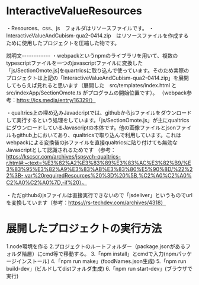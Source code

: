 # InteractiveValueResources
・Resources、css、js　フォルダはリソースファイルです。
・InteractiveValueAndCubism-qua2-0414.zip　はリソースファイルを作成するために使用したプロジェクトを圧縮した物です。

説明文------------
・webpackというnpmのライブラリを用いて、複数のtypescriptファイルを一つのjavascriptファイルに変換した「js/SectionOmote.js]をquartricsに取り込んで使っています。そのため実際のプロジェクトは上記の「InteractiveValueAndCubism-qua2-0414.zip」を展開してもらえば見れると思います（展開した　src/templates/index.html と src/indexApp/SectionOmote.ts がプログラムの開始位置です）。
（webpack参考：https://ics.media/entry/16329/）

・qualtrics上の埋め込みJavadcriptでは、githubからjsファイルをダウンロードして実行するという処理をしています。「js/SectionOmote.js」が主にqualtricsにダウンロードしているJavascriptの本体です。他の画像ファイルとjsonファイルもgithub上においてあり、qualtricsで取り込んで利用しています。これはwebpackによる変換後のjsファイルを直接qualtricsに貼り付けても無効なJavascriptとして認識されるためです
（参考：https://kscscr.com/archives/jspsych-qualtrics-r.html#:~:text=%E3%82%A2%E3%83%89%E3%83%AC%E3%82%B9/%E3%83%95%E3%82%A9%E3%83%AB%E3%83%80%E5%90%8D/%22%22%3B-,var%20requiredResources%20%3D%20%5B,%C2%A0%C2%A0%C2%A0%C2%A0%7D,-if%20）。

・ただgithubのjsファイルは直接実行できないので「jsdeliver」というものでurlを変換しています（参考：https://rs-techdev.com/archives/4318）

# 展開したプロジェクトの実行方法
1.node環境を作る
2.プロジェクトのルートフォルダー（package.jsonがあるフォルダ階層）にcmd等で移動する。
3.「npm install」とcmdで入力(npmパッケージインストール)
4.「npm run make」(foodNames.json生成)
5.「npm run build-dev」(ビルドしてdistフォルダ生成)
6.「npm run start-dev」(ブラウザで実行)
